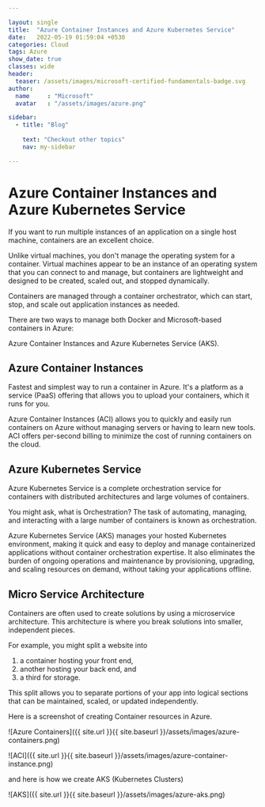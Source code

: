 ```yaml
---

layout: single
title:  "Azure Container Instances and Azure Kubernetes Service"
date:   2022-05-19 01:59:04 +0530
categories: Cloud
tags: Azure
show_date: true
classes: wide
header:
  teaser: /assets/images/microsoft-certified-fundamentals-badge.svg
author:
  name     : "Microsoft"
  avatar   : "/assets/images/azure.png"

sidebar:
  - title: "Blog"
   
    text: "Checkout other topics"
    nav: my-sidebar

---
```


# Azure Container Instances and Azure Kubernetes Service

If you want to run multiple instances of an application on a single host machine, containers are an excellent choice.

Unlike virtual machines, you don't manage the operating system for a container. Virtual machines appear to be an instance of an operating system that you can connect to and manage, but containers are lightweight and designed to be created, scaled out, and stopped dynamically. 

Containers are managed through a container orchestrator, which can start, stop, and scale out application instances as needed. 

There are two ways to manage both Docker and Microsoft-based containers in Azure: 

Azure Container Instances and Azure Kubernetes Service (AKS).

## Azure Container Instances
Fastest and simplest way to run a container in Azure.
It's a platform as a service (PaaS) offering that allows you to upload your containers, which it runs for you.

Azure Container Instances (ACI) allows you to quickly and easily run containers on Azure without managing servers or having to learn new tools. ACI offers per-second billing to minimize the cost of running containers on the cloud.


## Azure Kubernetes Service
Azure Kubernetes Service is a complete orchestration service for containers with distributed architectures and large volumes of containers.

You might ask, what is Orchestration?  The task of automating, managing, and interacting with a large number of containers is known as orchestration.

Azure Kubernetes Service (AKS) manages your hosted Kubernetes environment, making it quick and easy to deploy and manage containerized applications without container orchestration expertise. It also eliminates the burden of ongoing operations and maintenance by provisioning, upgrading, and scaling resources on demand, without taking your applications offline.

## Micro Service Architecture
Containers are often used to create solutions by using a microservice architecture. This architecture is where you break solutions into smaller, independent pieces. 

For example, you might split a website into 

1. a container hosting your front end, 
2. another hosting your back end, and 
3. a third for storage. 

This split allows you to separate portions of your app into logical sections that can be maintained, scaled, or updated independently.



Here is a screenshot of creating Container resources in Azure.

![Azure Containers]({{ site.url }}{{ site.baseurl }}/assets/images/azure-containers.png)

![ACI]({{ site.url }}{{ site.baseurl }}/assets/images/azure-container-instance.png)



and here is how we create AKS (Kubernetes Clusters)

![AKS]({{ site.url }}{{ site.baseurl }}/assets/images/azure-aks.png)